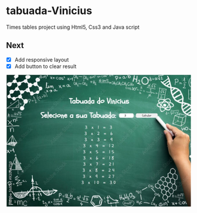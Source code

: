# tabuada-Vinicius
Times tables project using Html5, Css3 and Java script

## Next
- [X] Add responsive layout
- [X] Add button to clear result

<img src="Assets/Imagem-Tabuada.jpg">
